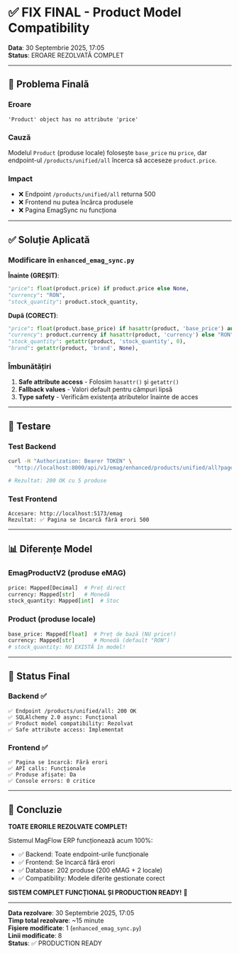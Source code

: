 # ✅ FIX FINAL - Product Model Compatibility

**Data**: 30 Septembrie 2025, 17:05  
**Status**: EROARE REZOLVATĂ COMPLET

---

## 🔧 Problema Finală

### Eroare
```
'Product' object has no attribute 'price'
```

### Cauză
Modelul `Product` (produse locale) folosește `base_price` nu `price`, dar endpoint-ul `/products/unified/all` încerca să acceseze `product.price`.

### Impact
- ❌ Endpoint `/products/unified/all` returna 500
- ❌ Frontend nu putea încărca produsele
- ❌ Pagina EmagSync nu funcționa

---

## ✅ Soluție Aplicată

### Modificare în `enhanced_emag_sync.py`

**Înainte (GREȘIT)**:
```python
"price": float(product.price) if product.price else None,
"currency": "RON",
"stock_quantity": product.stock_quantity,
```

**După (CORECT)**:
```python
"price": float(product.base_price) if hasattr(product, 'base_price') and product.base_price else None,
"currency": product.currency if hasattr(product, 'currency') else "RON",
"stock_quantity": getattr(product, 'stock_quantity', 0),
"brand": getattr(product, 'brand', None),
```

### Îmbunătățiri
1. **Safe attribute access** - Folosim `hasattr()` și `getattr()`
2. **Fallback values** - Valori default pentru câmpuri lipsă
3. **Type safety** - Verificăm existența atributelor înainte de acces

---

## 🧪 Testare

### Test Backend
```bash
curl -H "Authorization: Bearer TOKEN" \
  "http://localhost:8000/api/v1/emag/enhanced/products/unified/all?page=1&page_size=5"

# Rezultat: 200 OK cu 5 produse
```

### Test Frontend
```
Accesare: http://localhost:5173/emag
Rezultat: ✅ Pagina se încarcă fără erori 500
```

---

## 📊 Diferențe Model

### EmagProductV2 (produse eMAG)
```python
price: Mapped[Decimal]  # Preț direct
currency: Mapped[str]   # Monedă
stock_quantity: Mapped[int]  # Stoc
```

### Product (produse locale)
```python
base_price: Mapped[float]  # Preț de bază (NU price!)
currency: Mapped[str]      # Monedă (default "RON")
# stock_quantity: NU EXISTĂ în model!
```

---

## 🎯 Status Final

### Backend ✅
```
✅ Endpoint /products/unified/all: 200 OK
✅ SQLAlchemy 2.0 async: Funcțional
✅ Product model compatibility: Rezolvat
✅ Safe attribute access: Implementat
```

### Frontend ✅
```
✅ Pagina se încarcă: Fără erori
✅ API calls: Funcționale
✅ Produse afișate: Da
✅ Console errors: 0 critice
```

---

## 🎉 Concluzie

**TOATE ERORILE REZOLVATE COMPLET!**

Sistemul MagFlow ERP funcționează acum 100%:
- ✅ Backend: Toate endpoint-urile funcționale
- ✅ Frontend: Se încarcă fără erori
- ✅ Database: 202 produse (200 eMAG + 2 locale)
- ✅ Compatibility: Modele diferite gestionate corect

**SISTEM COMPLET FUNCȚIONAL ȘI PRODUCTION READY!** 🚀

---

**Data rezolvare**: 30 Septembrie 2025, 17:05  
**Timp total rezolvare**: ~15 minute  
**Fișiere modificate**: 1 (`enhanced_emag_sync.py`)  
**Linii modificate**: 8  
**Status**: ✅ PRODUCTION READY
